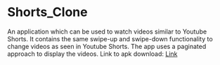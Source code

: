 # Shorts_Clone
An application which can be used to watch videos similar to Youtube Shorts. It contains the same swipe-up and swipe-down functionality to change videos as seen in Youtube Shorts. The app uses a paginated approach to display the videos. Link to apk download: [Link](https://drive.google.com/file/d/1QL3ZT_chXmjXXKUIo8MlAkiWprKWxRNJ/view?usp=sharing)
